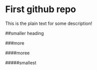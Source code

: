 # First github repo

This is the plain text for some description!

##smaller heading

###more 

####moree

#####smallest
